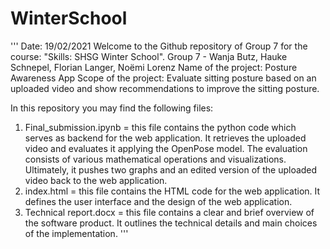 # WinterSchool
'''
Date: 19/02/2021
Welcome to the Github repository of Group 7 for the course: "Skills: SHSG Winter School". 
Group 7 - Wanja Butz, Hauke Schnepel, Florian Langer, Noëmi Lorenz
Name of the project: Posture Awareness App
Scope of the project: Evaluate sitting posture based on an uploaded video and show recommendations to improve the sitting posture.

In this repository you may find the following files:
1) Final_submission.ipynb = this file contains the python code which serves as backend for the web application. 
It retrieves the uploaded video and evaluates it applying the OpenPose model. 
The evaluation consists of various mathematical operations and visualizations.
Ultimately, it pushes two graphs and an edited version of the uploaded video back to the web application.
2) index.html = this file contains the HTML code for the web application.
It defines the user interface and the design of the web application.
3) Technical report.docx = this file contains a clear and brief overview of the software product. 
It outlines the technical details and main choices of the implementation.
'''

